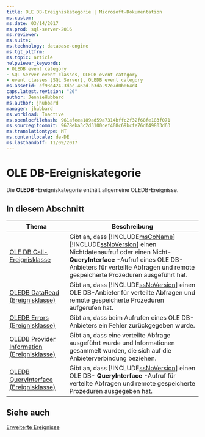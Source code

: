 ```yaml
---
title: OLE DB-Ereigniskategorie | Microsoft-Dokumentation
ms.custom: 
ms.date: 03/14/2017
ms.prod: sql-server-2016
ms.reviewer: 
ms.suite: 
ms.technology: database-engine
ms.tgt_pltfrm: 
ms.topic: article
helpviewer_keywords:
- OLEDB event category
- SQL Server event classes, OLEDB event category
- event classes [SQL Server], OLEDB event category
ms.assetid: cf93e424-3dac-462d-b3da-92e7d0b064d4
caps.latest.revision: "26"
author: JennieHubbard
ms.author: jhubbard
manager: jhubbard
ms.workload: Inactive
ms.openlocfilehash: 961afeea189ad59a7314bffc2f32f68fe183f071
ms.sourcegitcommit: 9678eba3c2d3100cef408c69bcfe76df49803d63
ms.translationtype: MT
ms.contentlocale: de-DE
ms.lasthandoff: 11/09/2017
---
```

# <a name="oledb-event-category"></a>OLE DB-Ereigniskategorie
  Die **OLEDB** -Ereigniskategorie enthält allgemeine OLEDB-Ereignisse.  
  
## <a name="in-this-section"></a>In diesem Abschnitt  
  
|Thema|Beschreibung|  
|-----------|-----------------|  
|[OLE DB Call-Ereignisklasse](../../relational-databases/event-classes/oledb-call-event-class.md)|Gibt an, dass [!INCLUDE[msCoName](../../includes/msconame-md.md)] [!INCLUDE[ssNoVersion](../../includes/ssnoversion-md.md)] einen Nichtdatenaufruf oder einen Nicht-**QueryInterface** -Aufruf eines OLE DB-Anbieters für verteilte Abfragen und remote gespeicherte Prozeduren ausgeführt hat.|  
|[OLEDB DataRead (Ereignisklasse)](../../relational-databases/event-classes/oledb-dataread-event-class.md)|Gibt an, dass [!INCLUDE[ssNoVersion](../../includes/ssnoversion-md.md)] einen OLE DB-Anbieter für verteilte Abfragen und remote gespeicherte Prozeduren aufgerufen hat.|  
|[OLEDB Errors (Ereignisklasse)](../../relational-databases/event-classes/oledb-errors-event-class.md)|Gibt an, dass beim Aufrufen eines OLE DB-Anbieters ein Fehler zurückgegeben wurde.|  
|[OLEDB Provider Information (Ereignisklasse)](../../relational-databases/event-classes/oledb-provider-information-event-class.md)|Gibt an, dass eine verteilte Abfrage ausgeführt wurde und Informationen gesammelt wurden, die sich auf die Anbieterverbindung beziehen.|  
|[OLEDB QueryInterface (Ereignisklasse)](../../relational-databases/event-classes/oledb-queryinterface-event-class.md)|Gibt an, dass [!INCLUDE[ssNoVersion](../../includes/ssnoversion-md.md)] einen OLE DB- **QueryInterface** -Aufruf für verteilte Abfragen und remote gespeicherte Prozeduren ausgegeben hat.|  
  
## <a name="see-also"></a>Siehe auch  
 [Erweiterte Ereignisse](../../relational-databases/extended-events/extended-events.md)  
  
  
